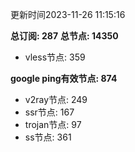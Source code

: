 更新时间2023-11-26 11:15:16

**总订阅: 287**
**总节点: 14350**
- vless节点: 359

**google ping有效节点: 874**
- v2ray节点: 249
- ssr节点: 167
- trojan节点: 97
- ss节点: 361
